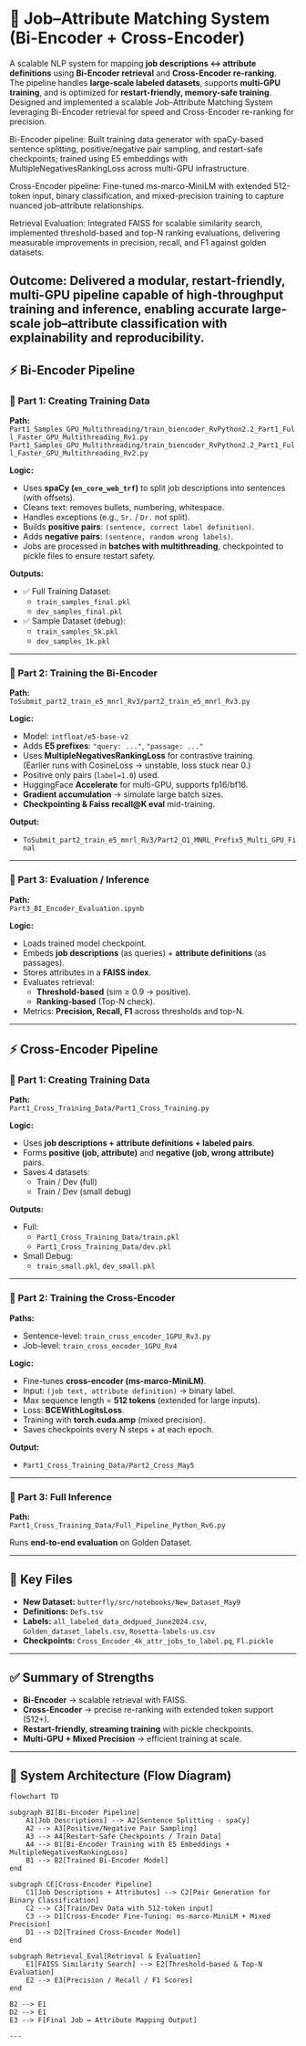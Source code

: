 # 🧠 Job–Attribute Matching System (Bi-Encoder + Cross-Encoder)

A scalable NLP system for mapping **job descriptions ↔ attribute definitions** using **Bi-Encoder retrieval** and **Cross-Encoder re-ranking**.  
The pipeline handles **large-scale labeled datasets**, supports **multi-GPU training**, and is optimized for **restart-friendly, memory-safe training**.
Designed and implemented a scalable Job–Attribute Matching System leveraging Bi-Encoder retrieval for speed and Cross-Encoder re-ranking for precision.

Bi-Encoder pipeline: Built training data generator with spaCy-based sentence splitting, positive/negative pair sampling, and restart-safe checkpoints; trained using E5 embeddings with MultipleNegativesRankingLoss across multi-GPU infrastructure.

Cross-Encoder pipeline: Fine-tuned ms-marco-MiniLM with extended 512-token input, binary classification, and mixed-precision training to capture nuanced job–attribute relationships.

Retrieval Evaluation: Integrated FAISS for scalable similarity search, implemented threshold-based and top-N ranking evaluations, delivering measurable improvements in precision, recall, and F1 against golden datasets.

Outcome: Delivered a modular, restart-friendly, multi-GPU pipeline capable of high-throughput training and inference, enabling accurate large-scale job–attribute classification with explainability and reproducibility.
---

## ⚡ Bi-Encoder Pipeline

### 🔹 Part 1: Creating Training Data
**Path:**  
`Part1_Samples_GPU_Multithreading/train_biencoder_RvPython2.2_Part1_Full_Faster_GPU_Multithreading_Rv1.py`  
`Part1_Samples_GPU_Multithreading/train_biencoder_RvPython2.2_Part1_Full_Faster_GPU_Multithreading_Rv2.py`

**Logic:**
- Uses **spaCy (`en_core_web_trf`)** to split job descriptions into sentences (with offsets).
- Cleans text: removes bullets, numbering, whitespace.
- Handles exceptions (e.g., `Sr.` / `Dr.` not split).
- Builds **positive pairs**: `(sentence, correct label definition)`.
- Adds **negative pairs**: `(sentence, random wrong labels)`.
- Jobs are processed in **batches with multithreading**, checkpointed to pickle files to ensure restart safety.

**Outputs:**
- ✅ Full Training Dataset:  
  - `train_samples_final.pkl`  
  - `dev_samples_final.pkl`  
- ✅ Sample Dataset (debug):  
  - `train_samples_5k.pkl`  
  - `dev_samples_1k.pkl`

---

### 🔹 Part 2: Training the Bi-Encoder
**Path:**  
`ToSubmit_part2_train_e5_mnrl_Rv3/part2_train_e5_mnrl_Rv3.py`

**Logic:**
- Model: `intfloat/e5-base-v2`
- Adds **E5 prefixes**: `"query: ..."`, `"passage: ..."`
- Uses **MultipleNegativesRankingLoss** for contrastive training.  
  (Earlier runs with CosineLoss → unstable, loss stuck near 0.)
- Positive only pairs (`label=1.0`) used.
- HuggingFace **Accelerate** for multi-GPU, supports fp16/bf16.
- **Gradient accumulation** → simulate large batch sizes.
- **Checkpointing & Faiss recall@K eval** mid-training.

**Output:**
- `ToSubmit_part2_train_e5_mnrl_Rv3/Part2_O1_MNRL_Prefix5_Multi_GPU_Final`

---

### 🔹 Part 3: Evaluation / Inference
**Path:**  
`Part3_BI_Encoder_Evaluation.ipynb`

**Logic:**
- Loads trained model checkpoint.
- Embeds **job descriptions** (as queries) + **attribute definitions** (as passages).
- Stores attributes in a **FAISS index**.
- Evaluates retrieval:
  - **Threshold-based** (sim ≥ 0.9 → positive).
  - **Ranking-based** (Top-N check).
- Metrics: **Precision, Recall, F1** across thresholds and top-N.

---

## ⚡ Cross-Encoder Pipeline

### 🔹 Part 1: Creating Training Data
**Path:**  
`Part1_Cross_Training_Data/Part1_Cross_Training.py`

**Logic:**
- Uses **job descriptions + attribute definitions + labeled pairs**.
- Forms **positive (job, attribute)** and **negative (job, wrong attribute)** pairs.
- Saves 4 datasets:
  - Train / Dev (full)
  - Train / Dev (small debug)

**Outputs:**
- Full:  
  - `Part1_Cross_Training_Data/train.pkl`  
  - `Part1_Cross_Training_Data/dev.pkl`  
- Small Debug:  
  - `train_small.pkl`, `dev_small.pkl`

---

### 🔹 Part 2: Training the Cross-Encoder
**Paths:**  
- Sentence-level: `train_cross_encoder_1GPU_Rv3.py`  
- Job-level: `train_cross_encoder_1GPU_Rv4`

**Logic:**
- Fine-tunes **cross-encoder (ms-marco-MiniLM)**.
- Input: `(job text, attribute definition)` → binary label.
- Max sequence length = **512 tokens** (extended for large inputs).
- Loss: **BCEWithLogitsLoss**.
- Training with **torch.cuda.amp** (mixed precision).
- Saves checkpoints every N steps + at each epoch.

**Output:**
- `Part1_Cross_Training_Data/Part2_Cross_May5`

---

### 🔹 Part 3: Full Inference
**Path:**  
`Part1_Cross_Training_Data/Full_Pipeline_Python_Rv6.py`

Runs **end-to-end evaluation** on Golden Dataset.

---

## 📂 Key Files

- **New Dataset:** `butterfly/src/notebooks/New_Dataset_May9`  
- **Definitions:** `Defs.tsv`  
- **Labels:** `all_labeled_data_dedpued_June2024.csv`, `Golden_dataset_labels.csv`, `Rosetta-labels-us.csv`  
- **Checkpoints:** `Cross_Encoder_4k_attr_jobs_to_label.pq`, `Fl.pickle`  

---

## ✅ Summary of Strengths
- **Bi-Encoder** → scalable retrieval with FAISS.  
- **Cross-Encoder** → precise re-ranking with extended token support (512+).  
- **Restart-friendly, streaming training** with pickle checkpoints.  
- **Multi-GPU + Mixed Precision** → efficient training at scale.
---




## 🔄 System Architecture (Flow Diagram)

```mermaid
flowchart TD

subgraph BI[Bi-Encoder Pipeline]
    A1[Job Descriptions] --> A2[Sentence Splitting - spaCy]
    A2 --> A3[Positive/Negative Pair Sampling]
    A3 --> A4[Restart-Safe Checkpoints / Train Data]
    A4 --> B1[Bi-Encoder Training with E5 Embeddings + MultipleNegativesRankingLoss]
    B1 --> B2[Trained Bi-Encoder Model]
end

subgraph CE[Cross-Encoder Pipeline]
    C1[Job Descriptions + Attributes] --> C2[Pair Generation for Binary Classification]
    C2 --> C3[Train/Dev Data with 512-token input]
    C3 --> D1[Cross-Encoder Fine-Tuning: ms-marco-MiniLM + Mixed Precision]
    D1 --> D2[Trained Cross-Encoder Model]
end

subgraph Retrieval_Eval[Retrieval & Evaluation]
    E1[FAISS Similarity Search] --> E2[Threshold-based & Top-N Evaluation]
    E2 --> E3[Precision / Recall / F1 Scores]
end

B2 --> E1
D2 --> E1
E3 --> F[Final Job ↔ Attribute Mapping Output]

---



